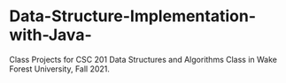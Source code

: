 # Data-Structure-Implementation-with-Java-
Class Projects for CSC 201 Data Structures and Algorithms Class in Wake Forest University, Fall 2021.
